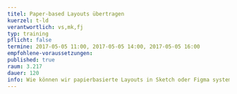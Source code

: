 ```yaml
---
titel: Paper-based Layouts übertragen
kuerzel: t-ld
verantwortlich: vs,mk,fj
typ: training
pflicht: false
termine: 2017-05-05 11:00, 2017-05-05 14:00, 2017-05-05 16:00
empfohlene-voraussetzungen: 
published: true
raum: 3.217
dauer: 120
info: Wie können wir papierbasierte Layouts in Sketch oder Figma systematisch übertragen?
---
```


